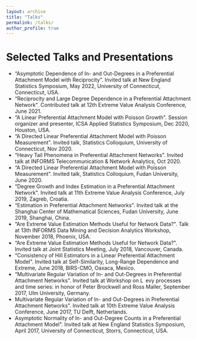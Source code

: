 ```yaml
---
layout: archive
title: "Talks"
permalink: /talks/
author_profile: true
---
```


Selected Talks and Presentations
======

* “Asymptotic Dependence of In- and Out-Degrees in a Preferential Attachment Model with Reciprocity". Invited talk at New England Statistics Symposium, May 2022, University of Connecticut, Connecticut, USA.
* “Reciprocity and Large Degree Dependence in a Preferential Attachment Network". Contributed talk at 12th Extreme Value Analysis Conference, June 2021.
* “A Linear Preferential Attachment Model with Poisson Growth". Session organizer and presenter, ICSA Applied Statistics Symposium, Dec 2020, Houston, USA.
* “A Directed Linear Preferential Attachment Model with Poisson Measurement". Invited talk, Statistics Colloquium, University of Connecticut, Nov 2020.
* “Heavy Tail Phenomena in Preferential Attachment Networks". Invited talk at INFORMS Telecommunication & Network Analytics, Oct 2020.
* “A Directed Linear Preferential Attachment Model with Poisson Measurement". Invited talk, Statistics Colloquium, Fudan University, June 2020.
* “Degree Growth and Index Estimation in a Preferential Attachment Network". Invited talk at 11th Extreme Value Analysis Conference, July 2019, Zagreb, Croatia.
* “Estimation in Preferential Attachment Networks". Invited talk at the Shanghai Center of Mathematical Sciences, Fudan University, June 2019, Shanghai, China.
* “Are Extreme Value Estimation Methods Useful for Network Data?". Talk at 13th INFORMS Data Mining and Decision Analytics Workshop, November 2018, Phoenix, USA.
* “Are Extreme Value Estimation Methods Useful for Network Data?". Invited talk at Joint Statistics Meeting, July 2018, Vancouver, Canada.
* “Consistency of Hill Estimators in a Linear Preferential Attachment Model". Invited talk at Self-Similarity, Long-Range Dependence and Extreme, June 2018, BIRS-CMO, Oaxaca, Mexico.
* “Multivariate Regular Variation of In- and Out-Degrees in Preferential Attachment Networks". Invited talk at Workshop on L evy processes and time series: in honor of Peter Brockwell and Ross Maller, September 2017, Ulm University, Germany.
* Multivariate Regular Variation of In- and Out-Degrees in Preferential Attachment Networks". Invited talk at 10th Extreme Value Analysis Conference, June 2017, TU Delft, Netherlands.
* Asymptotic Normality of In- and Out-Degree Counts in a Preferential Attachment Model". Invited talk at New England Statistics Symposium, April 2017, University of Connecticut, Storrs, Connecticut, USA.
